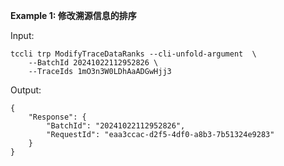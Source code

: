 **Example 1: 修改溯源信息的排序**



Input: 

```
tccli trp ModifyTraceDataRanks --cli-unfold-argument  \
    --BatchId 20241022112952826 \
    --TraceIds 1mO3n3W0LDhAaADGwHjj3
```

Output: 
```
{
    "Response": {
        "BatchId": "20241022112952826",
        "RequestId": "eaa3ccac-d2f5-4df0-a8b3-7b51324e9283"
    }
}
```

